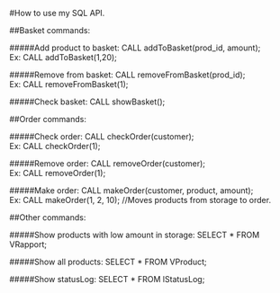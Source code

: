 #How to use my SQL API.

##Basket commands:

#####Add product to basket:
CALL addToBasket(prod_id, amount);  
Ex: CALL addToBasket(1,20);

#####Remove from basket:
CALL removeFromBasket(prod_id);  
Ex: CALL removeFromBasket(1);

#####Check basket:
CALL showBasket();

##Order commands:

#####Check order:
CALL checkOrder(customer);  
Ex: CALL checkOrder(1);

#####Remove order:
CALL removeOrder(customer);  
Ex: CALL removeOrder(1);

#####Make order:
CALL makeOrder(customer, product, amount);  
Ex: CALL makeOrder(1, 2, 10); //Moves products from storage to order.

##Other commands:

#####Show products with low amount in storage:
SELECT * FROM VRapport;

#####Show all products:
SELECT * FROM VProduct;

#####Show statusLog:
SELECT * FROM lStatusLog;
